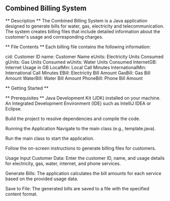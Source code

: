 ## Combined Billing System

** Description **
The Combined Billing System is a Java application designed to generate bills for water, gas, electricity and telecommunication. The system creates billing files that include detailed information about the customer's usage and corresponding charges.

** File Contents **
Each billing file contains the following information:

cid: Customer ID
name: Customer Name
eUnits: Electricity Units Consumed
gUnits: Gas Units Consumed
wUnits: Water Units Consumed
InternetGB: Internet Usage in GB
LocalMin: Local Call Minutes
InternationalMin: International Call Minutes
EBill: Electricity Bill Amount
GasBill: Gas Bill Amount
WaterBill: Water Bill Amount
PhoneBill: Phone Bill Amount

** Getting Started **

** Prerequisites **
Java Development Kit (JDK) installed on your machine.
An Integrated Development Environment (IDE) such as IntelliJ IDEA or Eclipse.


Build the project to resolve dependencies and compile the code.

Running the Application
Navigate to the main class (e.g., template.java).

Run the main class to start the application.

Follow the on-screen instructions to generate billing files for customers.

Usage
Input Customer Data: Enter the customer ID, name, and usage details for electricity, gas, water, internet, and phone services.

Generate Bills: The application calculates the bill amounts for each service based on the provided usage data.

Save to File: The generated bills are saved to a file with the specified content format.

